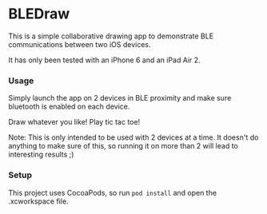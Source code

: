 # BLEDraw

This is a simple collaborative drawing app to demonstrate BLE communications between two iOS devices.  

It has only been tested with an iPhone 6 and an iPad Air 2. 

### Usage ###

Simply launch the app on 2 devices in BLE proximity and make sure bluetooth is enabled on each device. 

Draw whatever you like! Play tic tac toe!

Note: This is only intended to be used with 2 devices at a time. It doesn't do anything to make sure of this, so running it on more than 2 will lead to interesting results ;) 

### Setup ###

This project uses CocoaPods, so run `pod install` and open the .xcworkspace file.


